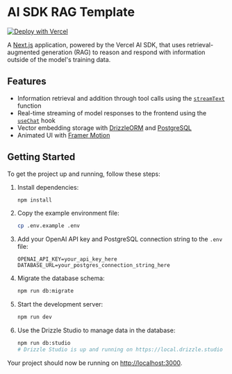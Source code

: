 # AI SDK RAG Template

[![Deploy with Vercel](https://vercel.com/button)](https://vercel.com/new/clone?repository-url=https%3A%2F%2Fgithub.com%2Fnicoalbanese%2Fai-sdk-rag-template&env=OPENAI_API_KEY&envDescription=You%20will%20need%20an%20OPENAI%20API%20Key.&project-name=ai-sdk-rag&repository-name=ai-sdk-rag&stores=%5B%7B%22type%22%3A%22postgres%22%7D%5D&skippable-integrations=1)

A [Next.js](https://nextjs.org/) application, powered by the Vercel AI SDK, that uses retrieval-augmented generation (RAG) to reason and respond with information outside of the model's training data.

## Features

- Information retrieval and addition through tool calls using the [`streamText`](https://sdk.vercel.ai/docs/reference/ai-sdk-core/stream-text) function
- Real-time streaming of model responses to the frontend using the [`useChat`](https://sdk.vercel.ai/docs/reference/ai-sdk-ui/use-chat) hook
- Vector embedding storage with [DrizzleORM](https://orm.drizzle.team/) and [PostgreSQL](https://www.postgresql.org/)
- Animated UI with [Framer Motion](https://www.framer.com/motion/)

## Getting Started

To get the project up and running, follow these steps:

1. Install dependencies:

   ```bash
   npm install
   ```

2. Copy the example environment file:

   ```bash
   cp .env.example .env
   ```

3. Add your OpenAI API key and PostgreSQL connection string to the `.env` file:

   ```
   OPENAI_API_KEY=your_api_key_here
   DATABASE_URL=your_postgres_connection_string_here
   ```

4. Migrate the database schema:

   ```bash
   npm run db:migrate
   ```

5. Start the development server:
   ```bash
   npm run dev
   ```

6. Use the Drizzle Studio to manage data in the database:
   ```bash
   npm run db:studio
   # Drizzle Studio is up and running on https://local.drizzle.studio
   ```

Your project should now be running on [http://localhost:3000](http://localhost:3000).
